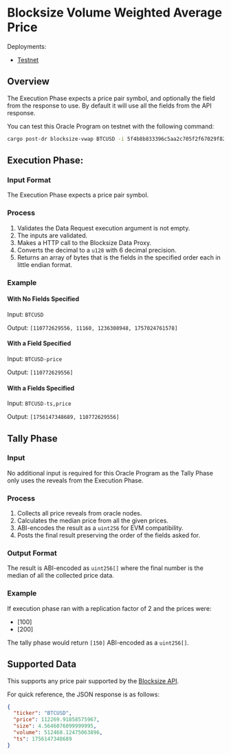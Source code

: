 # Blocksize Volume Weighted Average Price

Deployments:
- [Testnet](https://testnet.explorer.seda.xyz/oracle-programs/5f4b8b833396c5aa2c705f2f67029f820cad81fe786b68f59aa43577a3323526)
<!-- - [Mainnet](https://explorer.seda.xyz/oracle-programs/) -->


## Overview

The Execution Phase expects a price pair symbol, and optionally the field from the response to use. By default it will use all the fields from the API response.

You can test this Oracle Program on testnet with the following command:

```sh
cargo post-dr blocksize-vwap BTCUSD -i 5f4b8b833396c5aa2c705f2f67029f820cad81fe786b68f59aa43577a3323526 --gas-price 4000
```

## Execution Phase:

### Input Format

The Execution Phase expects a price pair symbol.

### Process

1. Validates the Data Request execution argument is not empty.
1. The inputs are validated.
1. Makes a HTTP call to the Blocksize Data Proxy.
1. Converts the decimal to a `u128` with 6 decimal precision.
2. Returns an array of bytes that is the fields in the specified order each in little endian format.

### Example


#### With No Fields Specified

Input: `BTCUSD`

Output: `[110772629556, 11160, 1236308948, 1757024761578]`


#### With a Field Specified

Input: `BTCUSD-price`

Output: `[110772629556]`

#### With a Fields Specified

Input: `BTCUSD-ts,price`

Output: `[1756147348689, 110772629556]`

## Tally Phase

### Input

No additional input is required for this Oracle Program as the Tally Phase only uses the reveals from the Execution Phase.

### Process

1. Collects all price reveals from oracle nodes.
1. Calculates the median price from all the given prices.
1. ABI-encodes the result as a `uint256` for EVM compatibility.
1. Posts the final result preserving the order of the fields asked for.

### Output Format

The result is ABI-encoded as `uint256[]` where the final number is the median of all the collected price data.

### Example

If execution phase ran with a replication factor of 2 and the prices were:
- [100]
- [200]

The tally phase would return `[150]` ABI-encoded as a `uint256[]`.

## Supported Data

This supports any price pair supported by the [Blocksize API](https://realtime.blocksize.dev/docs#/VWAP).

For quick reference, the JSON response is as follows:

```JSON
{
  "ticker": "BTCUSD",
  "price": 112269.91858575967,
  "size": 4.5646076099999995,
  "volume": 512468.12475063896,
  "ts": 1756147348689
}
```